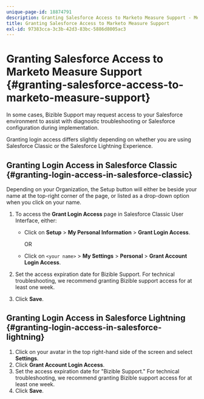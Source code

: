 ```yaml
---
unique-page-id: 18874791
description: Granting Salesforce Access to Marketo Measure Support - Measure - Product Documentation
title: Granting Salesforce Access to Marketo Measure Support
exl-id: 97383cca-3c3b-42d3-83bc-5886d8005ac3
---
```

# Granting Salesforce Access to Marketo Measure Support {#granting-salesforce-access-to-marketo-measure-support}

In some cases, Bizible Support may request access to your Salesforce environment to assist with diagnostic troubleshooting or Salesforce configuration during implementation.

Granting login access differs slightly depending on whether you are using Salesforce Classic or the Salesforce Lightning Experience.

## Granting Login Access in Salesforce Classic {#granting-login-access-in-salesforce-classic}

Depending on your Organization, the Setup button will either be beside your name at the top-right corner of the page, or listed as a drop-down option when you click on your name.

1. To access the **Grant Login Access** page in Salesforce Classic User Interface, either:

    * Click on **Setup** > **My Personal Information** > **Grant Login Access**.

      OR

    * Click on `<your name>` > **My Settings** > **Personal** > **Grant Account Login Access**.

1. Set the access expiration date for Bizible Support. For technical troubleshooting, we recommend granting Bizible support access for at least one week.
1. Click **Save**.

## Granting Login Access in Salesforce Lightning {#granting-login-access-in-salesforce-lightning}

1. Click on your avatar in the top right-hand side of the screen and select **Settings**.
1. Click **Grant Account Login Access**.
1. Set the access expiration date for "Bizible Support." For technical troubleshooting, we recommend granting Bizible support access for at least one week.
1. Click **Save**.
